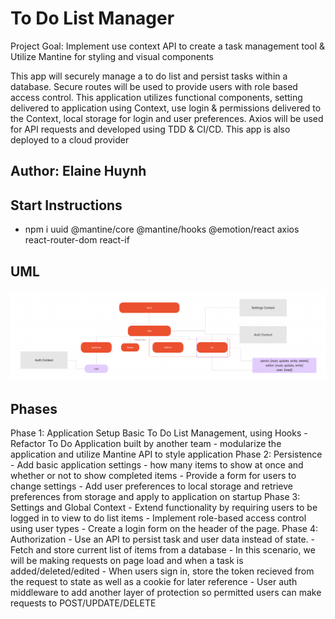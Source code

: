 # To Do List Manager

  Project Goal: Implement use context API to create a task management tool & Utilize Mantine for styling and visual components

  This app will securely manage a to do list and persist tasks within a database. Secure routes will be used to provide users with role based access control. This application utilizes functional components, setting delivered to application using Context, use login & permissions delivered to the Context, local storage for login and user preferences. Axios will be used for API requests and developed using TDD & CI/CD. This app is also deployed to a cloud provider

## Author: Elaine Huynh

## Start Instructions
  - npm i uuid @mantine/core @mantine/hooks @emotion/react axios react-router-dom react-if

## UML
![UML](./public/lab34UML.png)

## Phases

  Phase 1: Application Setup
    Basic To Do List Management, using Hooks
    - Refactor To Do Application built by another team
      - modularize the application and utilize Mantine API to style application
  Phase 2: Persistence
    - Add basic application settings - how many items to show at once and whether or not to show completed items
    - Provide a form for users to change settings
      - Add user preferences to local storage and retrieve preferences from storage and apply to application on startup
  Phase 3: Settings and Global Context
    - Extend functionality by requiring users to be logged in to view to do list items
    - Implement role-based access control using user types
    - Create a login form on the header of the page. 
  Phase 4: Authorization
    - Use an API to persist task and user data instead of state. 
      - Fetch and store current list of items from a database 
        - In this scenario, we will be making requests on page load and when a task is added/deleted/edited
      - When users sign in, store the token recieved from the request to state as well as a cookie for later reference
      - User auth middleware to add another layer of protection so permitted users can make requests to POST/UPDATE/DELETE

